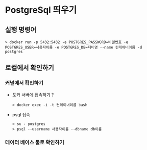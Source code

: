 # PostgreSql 띄우기



## 실행 명령어 

```shell
> docker run -p 5432:5432 -e POSTGRES_PASSWORD=비밀번호 -e POSTGRES_USER=사용자이름 -e POSTGRES_DB=디비명 --name 컨테이너이름 -d postgres
```





## 로컬에서 확인하기

### 커널에서 확인하기

- 도커 서버에 접속하기 ?

    ```shell
    > docker exec -i -t 컨테이너이름 bash
    ```

- psql 접속

  ```
  > su - postgres
  > psql --username 사용자이름 --dbname db이름
  ```

  

### 데이터 베이스 툴로 확인하기

